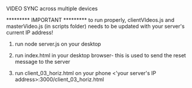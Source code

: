 VIDEO SYNC across multiple devices

********* IMPORTANT *********
to run properly, clientVIdeos.js and masterVideo.js (in scripts folder) needs to be updated with your server's current IP address!

1. run node server.js on your desktop

2. run index.html in your desktop browser- this is used to send the reset message to the server

3. run client_03_horiz.html on your phone <'your server's IP address>:3000/client_03_horiz.html
